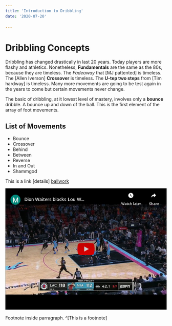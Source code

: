 ```yaml
---
title: 'Introduction to Dribbling'
date: '2020-07-20'

---
```

# Dribbling Concepts
Dribbling has changed drastically in last 20 years. Today players are more flashy and athletics. Nonetheless, **Fundamentals** are the same as the 80s, because they are timeless. The *Fadeaway* that [MJ pattented] is timeless. The [Allen Iverson] **Crossover** is timeless. The **U-tep two steps** from [Tim hardway] is timeless. Many more movements are going to be test again in the years to come but certain movements never change.

The basic of dribbling, at it lowest level of mastery, involves only a **bounce** dribble. A bounce up and down of the ball. This is the first element of the array of foot movements.

 ##  List of Movements
 -  Bounce
 - Crossover
 - Behind
 - Between
 - Reverse
 - In and Out
 - Shammgod

 This is a link [details] [ballwork]

 [ballwork]:  https://hoopscript.vercel.app

 ![Dion Waiters](/dwaitersDef.png)

Footnote inside parragraph. ^[This is a footnote]